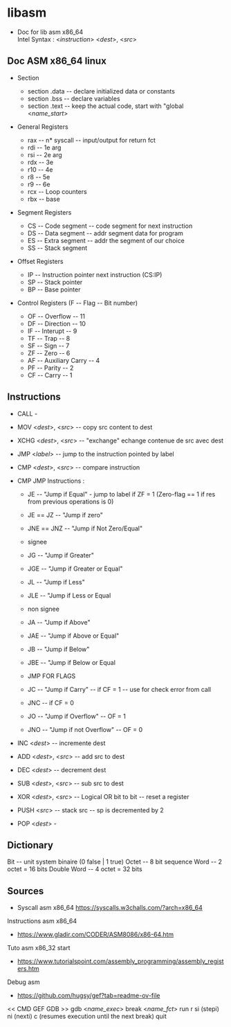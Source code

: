 # libasm
 - Doc for lib asm x86_64  
Intel Syntax :   <_instruction_> <_dest_>, <_src_>

## Doc ASM x86_64 linux
* Section
    * section .data -- declare initialized data or constants
    * section .bss -- declare variables
    * section .text -- keep the actual code, start with "global <_name_start_>

* General Registers
    * rax -- n* syscall -- input/output for return fct
    * rdi -- 1e arg
    * rsi -- 2e arg
    * rdx -- 3e
    * r10 -- 4e
    * r8 -- 5e
    * r9 -- 6e
    * rcx -- Loop counters
    * rbx -- base

* Segment Registers
    * CS -- Code segment -- code segment for next instruction
    * DS -- Data segment -- addr segment data for program
    * ES -- Extra segment -- addr the segment of our choice
    * SS -- Stack segment

* Offset Registers
    * IP -- Instruction pointer next instruction (CS:IP)
    * SP -- Stack pointer
    * BP -- Base pointer

* Control Registers (F -- Flag -- Bit number)
    * OF -- Overflow -- 11
    * DF -- Direction -- 10
    * IF -- Interupt -- 9
    * TF -- Trap -- 8
    * SF -- Sign -- 7
    * ZF -- Zero -- 6
    * AF -- Auxiliary Carry -- 4
    * PF -- Parity -- 2
    * CF -- Carry -- 1

## Instructions

* CALL - 
* MOV <_dest_>, <_src_> -- copy src content to dest 
* XCHG <_dest_>, <_src_> -- "exchange" echange contenue de src avec dest

* JMP <_label_> -- jump to the instruction pointed by label
* CMP <_dest_>, <_src_> -- compare instruction

* CMP JMP Instructions :
    * JE -- "Jump if Equal" - jump to label if ZF = 1 (Zero-flag == 1 if res from previous operations is 0)
    * JE == JZ -- "Jump if zero"
    * JNE == JNZ -- "Jump if Not Zero/Equal"

    * signee
    * JG -- "Jump if Greater"
    * JGE -- "Jump if Greater or Equal"
    * JL -- "Jump if Less"
    * JLE -- "Jump if Less or Equal

    * non signee
    * JA -- "Jump if Above"
    * JAE -- "Jump if Above or Equal"
    * JB -- "Jump if Below"
    * JBE -- "Jump if Below or Equal
    * JMP FOR FLAGS
    * JC -- "Jump if Carry" -- if CF = 1 -- use for check error from call 
    * JNC -- if CF = 0
    * JO -- "Jump if Overflow" -- OF = 1
    * JNO -- "Jump if not Overflow" -- OF = 0

* INC <_dest_> -- incremente dest
* ADD <_dest_>, <_src_> -- add src to dest
* DEC <_dest_> -- decrement dest
* SUB <_dest_>, <_src_> -- sub src to dest
* XOR <_dest_>, <_src_> -- Logical OR bit to bit -- reset a register

* PUSH <_src_> -- stack src -- sp is decremented by 2
* POP <_dest_> - 

## Dictionary

Bit -- unit system binaire (0 false | 1 true)
Octet -- 8 bit sequence
Word -- 2 octet = 16 bits
Double Word -- 4 octet = 32 bits

## Sources

- Syscall asm x86_64
https://syscalls.w3challs.com/?arch=x86_64

Instructions asm x86_64
* https://www.gladir.com/CODER/ASM8086/x86-64.htm

Tuto asm x86_32 start
* https://www.tutorialspoint.com/assembly_programming/assembly_registers.htm

Debug asm
* https://github.com/hugsy/gef?tab=readme-ov-file

<< CMD GEF GDB >>
gdb <_name_exec_>
break <_name_fct_>
run r
si (stepi)
ni (nexti)
c (resumes execution until the next break)
quit